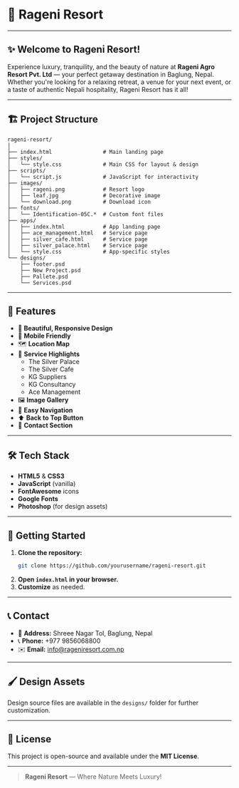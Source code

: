 # 🌿 Rageni Resort

---

## ✨ Welcome to Rageni Resort!

Experience luxury, tranquility, and the beauty of nature at **Rageni Agro Resort Pvt. Ltd** — your perfect getaway destination in Baglung, Nepal.  
Whether you're looking for a relaxing retreat, a venue for your next event, or a taste of authentic Nepali hospitality, Rageni Resort has it all!

---

## 🏗️ Project Structure

```
rageni-resort/
│
├── index.html                # Main landing page
├── styles/
│   └── style.css             # Main CSS for layout & design
├── scripts/
│   └── script.js             # JavaScript for interactivity
├── images/
│   ├── rageni.png            # Resort logo
│   ├── leaf.jpg              # Decorative image
│   └── download.png          # Download icon
├── fonts/
│   └── Identification-05C.*  # Custom font files
├── apps/
│   ├── index.html            # App landing page
│   ├── ace_management.html   # Service page
│   ├── silver_cafe.html      # Service page
│   ├── silver_palace.html    # Service page
│   └── style.css             # App-specific styles
└── designs/
    ├── footer.psd
    ├── New Project.psd
    ├── Pallete.psd
    └── Services.psd
```

---

## 🌟 Features

- 🎨 **Beautiful, Responsive Design**
- 📱 **Mobile Friendly**
- 🗺️ **Location Map**
- 🏨 **Service Highlights**
  - The Silver Palace
  - The Silver Cafe
  - KG Suppliers
  - KG Consultancy
  - Ace Management
- 🖼️ **Image Gallery**
- 🧭 **Easy Navigation**
- ⬆️ **Back to Top Button**
- 💬 **Contact Section**

---

## 🛠️ Tech Stack

- **HTML5** & **CSS3**
- **JavaScript** (vanilla)
- **FontAwesome** icons
- **Google Fonts**
- **Photoshop** (for design assets)

---

## 🚀 Getting Started

1. **Clone the repository:**
   ```sh
   git clone https://github.com/yourusername/rageni-resort.git
   ```
2. **Open `index.html` in your browser.**
3. **Customize** as needed.

---

## 📞 Contact

- 📍 **Address:** Shreee Nagar Tol, Baglung, Nepal  
- 📞 **Phone:** +977 9856068800  
- ✉️ **Email:** info@rageniresort.com.np

---

## 🖌️ Design Assets

Design source files are available in the `designs/` folder for further customization.

---

## 📝 License

This project is open-source and available under the **MIT License**.

---

> **Rageni Resort** — Where Nature Meets Luxury!